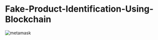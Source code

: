 # Fake-Product-Identification-Using-Blockchain


![metamask](https://github.com/Amrin24/Fake-Product-Identification-Using-Blockchain/assets/141571950/96142ef8-58d2-4788-81fe-baf4f13a08fe)
